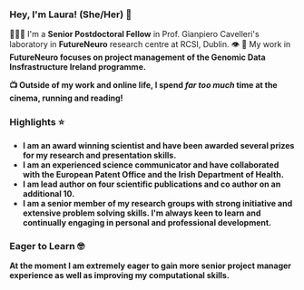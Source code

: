 ### Hey, I'm Laura! (She/Her) 👋



<!--
**lauraannewhelan/lauraannewhelan** is a ✨ _special_ ✨ repository because its `README.md` (this file) appears on your GitHub profile.

Here are some ideas to get you started:

- 🔭 I’m currently working on ...
- 🌱 I’m currently learning ...
- 👯 I’m looking to collaborate on ...
- 🤔 I’m looking for help with ...
- 💬 Ask me about ...
- 📫 How to reach me: ...
- 😄 Pronouns: ...
- ⚡ Fun fact: ...
-->
👩🏻‍🦰  I'm a <b>Senior Postdoctoral Fellow</b> in Prof. Gianpiero Cavelleri's laboratory in <b>FutureNeuro</b> research centre at RCSI, Dublin. 
👁 🧬  My work in <b>FutureNeuro focuses on project management of the Genomic Data Insfrastructure Ireland programme.

📺  <b>Outside of my work and online life</b>, I spend <i>far too much</i> time at the <b>cinema</b>, <b>running</b> and <b>reading</b>!


### Highlights ⭐️
* I am an award winning scientist and have been awarded several prizes for my research and presentation skills.
* I am an experienced science communicator and have collaborated with the European Patent Office and the Irish Department of Health.
* I am lead author on four scientific publications and co author on an additional 10. 
* I am a senior member of my research groups with strong initiative and extensive problem solving skills. I'm always keen to learn and continually engaging in personal and professional development.

### Eager to Learn 🤓
At the moment I am extremely eager to gain more senior project manager experience as well as improving my computational skills. 

